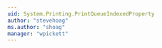 ```yaml
---
uid: System.Printing.PrintQueueIndexedProperty
author: "stevehoag"
ms.author: "shoag"
manager: "wpickett"
---
```

